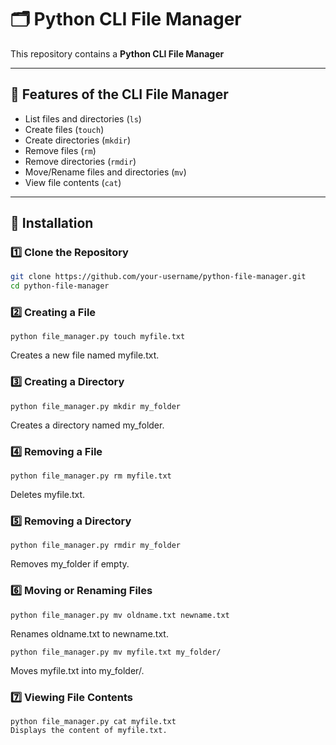 # 🗂️ Python CLI File Manager 

This repository contains a **Python CLI File Manager**

---

## 📌 Features of the CLI File Manager

- List files and directories (`ls`)
- Create files (`touch`)
- Create directories (`mkdir`)
- Remove files (`rm`)
- Remove directories (`rmdir`)
- Move/Rename files and directories (`mv`)
- View file contents (`cat`)

---

## 🔧 Installation

### 1️⃣ Clone the Repository
```sh
git clone https://github.com/your-username/python-file-manager.git
cd python-file-manager
```
### 2️⃣ Creating a File
```
python file_manager.py touch myfile.txt
```
Creates a new file named myfile.txt.
### 3️⃣ Creating a Directory
```
python file_manager.py mkdir my_folder
```
Creates a directory named my_folder.
### 4️⃣ Removing a File
```
python file_manager.py rm myfile.txt
```
Deletes myfile.txt.
### 5️⃣ Removing a Directory
```
python file_manager.py rmdir my_folder
```
Removes my_folder if empty.
### 6️⃣ Moving or Renaming Files
```
python file_manager.py mv oldname.txt newname.txt
```
Renames oldname.txt to newname.txt.
```
python file_manager.py mv myfile.txt my_folder/
```
Moves myfile.txt into my_folder/.
### 7️⃣ Viewing File Contents
```
python file_manager.py cat myfile.txt
Displays the content of myfile.txt.
```